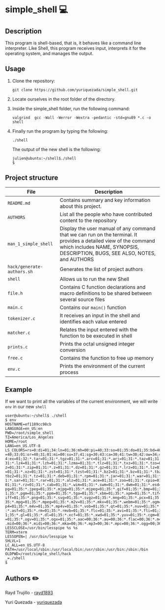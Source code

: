 # simple_shell 💻

## Description
This program is shell-based, that is, it behaves like a command line interpreter. Like Shell, this program receives input, interprets it for the operating system, and manages the output.

## Usage
1. Clone the repository:
    ```
    git clone https://github.com/yuriquezada/simple_shell.git
    ```
2. Locate ourselves in the root folder of the directory.
    
3. Inside the simple_shell folder, run the following command:
    ```
    valgrind  gcc -Wall -Werror -Wextra -pedantic -std=gnu89 *.c -o shell
    ```
4. Finally run the program by typing the following:
    ```
    ./shell
    ```
    The output of the new shell is the following:
    ```
    julien@ubuntu:~/shell$./shell
    $
    ```
## Project structure

| File | Description |
| --- | --- |
| `README.md` | Contains summary and key information about this project. |
| `AUTHORS` | List all the people who have contributed content to the repository |
| `man_1_simple_shell` | Display the user manual of any command that we can run on the terminal. It provides a detailed view of the command which includes NAME, SYNOPSIS, DESCRIPTION, BUGS, SEE ALSO, NOTES, and AUTHORS |
| `hack/generate-authors.sh` | Generates the list of project authors |
| `shell` | Allows us to run the new Shell |
| `file.h` | Contains C function declarations and macro definitions to be shared between several source files |
| `main.c` | Contains our ``main()`` function |
| `tokenizer.c` | It receives an input in the shell and identifies each value entered |
| `matcher.c` | Relates the input entered with the function to be executed in shell |
| `prints.c` | Prints the octal unsigned integer conversion |
| `free.c` | Contains the function to free up memory |
| `env.c` | Prints the environment of the current process |

## Example

If we want to print all the variables of the current environment, we will write ``env`` in our new ``shell``
````
user@ubuntu:~/shell$ ./shell
$ env
HOSTNAME=ef1189cc98cb
LANGUAGE=en_US:en
PWD=/root/simple_shell
TZ=America/Los_Angeles
HOME=/root
LANG=en_US.UTF-8
LS_COLORS=rs=0:di=01;34:ln=01;36:mh=00:pi=40;33:so=01;35:do=01;35:bd=40;33;01:cd                            =40;33;01:or=40;31;01:mi=00:su=37;41:sg=30;43:ca=30;41:tw=30;42:ow=34;42:st=37;4                            4:ex=01;32:*.tar=01;31:*.tgz=01;31:*.arc=01;31:*.arj=01;31:*.taz=01;31:*.lha=01;                            31:*.lz4=01;31:*.lzh=01;31:*.lzma=01;31:*.tlz=01;31:*.txz=01;31:*.tzo=01;31:*.t7                            z=01;31:*.zip=01;31:*.z=01;31:*.dz=01;31:*.gz=01;31:*.lrz=01;31:*.lz=01;31:*.lzo                            =01;31:*.xz=01;31:*.zst=01;31:*.tzst=01;31:*.bz2=01;31:*.bz=01;31:*.tbz=01;31:*.                            tbz2=01;31:*.tz=01;31:*.deb=01;31:*.rpm=01;31:*.jar=01;31:*.war=01;31:*.ear=01;3                            1:*.sar=01;31:*.rar=01;31:*.alz=01;31:*.ace=01;31:*.zoo=01;31:*.cpio=01;31:*.7z=                            01;31:*.rz=01;31:*.cab=01;31:*.wim=01;31:*.swm=01;31:*.dwm=01;31:*.esd=01;31:*.j                            pg=01;35:*.jpeg=01;35:*.mjpg=01;35:*.mjpeg=01;35:*.gif=01;35:*.bmp=01;35:*.pbm=0                            1;35:*.pgm=01;35:*.ppm=01;35:*.tga=01;35:*.xbm=01;35:*.xpm=01;35:*.tif=01;35:*.t                            iff=01;35:*.png=01;35:*.svg=01;35:*.svgz=01;35:*.mng=01;35:*.pcx=01;35:*.mov=01;                            35:*.mpg=01;35:*.mpeg=01;35:*.m2v=01;35:*.mkv=01;35:*.webm=01;35:*.ogm=01;35:*.m                            p4=01;35:*.m4v=01;35:*.mp4v=01;35:*.vob=01;35:*.qt=01;35:*.nuv=01;35:*.wmv=01;35                            :*.asf=01;35:*.rm=01;35:*.rmvb=01;35:*.flc=01;35:*.avi=01;35:*.fli=01;35:*.flv=0                            1;35:*.gl=01;35:*.dl=01;35:*.xcf=01;35:*.xwd=01;35:*.yuv=01;35:*.cgm=01;35:*.emf                            =01;35:*.ogv=01;35:*.ogx=01;35:*.aac=00;36:*.au=00;36:*.flac=00;36:*.m4a=00;36:*                            .mid=00;36:*.midi=00;36:*.mka=00;36:*.mp3=00;36:*.mpc=00;36:*.ogg=00;36:*.ra=00;36:*.wav=00;36:*.oga=00;36:*.opus=00;36:*.spx=00;36:*.xspf=00;36:
LESSCLOSE=/usr/bin/lesspipe %s %s
TERM=xterm
LESSOPEN=| /usr/bin/lesspipe %s
SHLVL=1
LC_ALL=en_US.UTF-8
PATH=/usr/local/sbin:/usr/local/bin:/usr/sbin:/usr/bin:/sbin:/bin
OLDPWD=/root/simple_shell/hack
_=./shell
$
````

## Authors ✏️

Rayd Trujillo - [rayd1893](https://github.com/rayd1893)

Yuri Quezada - [yuriquezada](https://github.com/yuriquezada)
